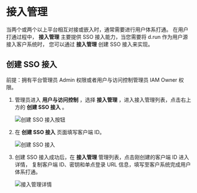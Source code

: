 # 接入管理
  
当两个或两个以上平台相互对接或嵌入时，通常需要进行用户体系打通。
在用户打通过程中， __接入管理__ 主要提供 SSO 接入能力，当您需要将 d.run 作为用户源接入客户系统时，
您可以通过 __接入管理__ 创建 SSO 接入来实现。
  
## 创建 SSO 接入

前提：拥有平台管理员 Admin 权限或者用户与访问控制管理员 IAM Owner 权限。

1. 管理员进入 __用户与访问控制__ ，选择 __接入管理__ ，进入接入管理列表，点击右上方的 __创建 SSO 接入__ 。

    ![创建 SSO 接入按钮](https://docs.daocloud.io/daocloud-docs-images/docs/zh/docs/ghippo/images/sso1.png)

2. 在 __创建 SSO 接入__ 页面填写客户端 ID。

    ![创建 SSO 接入](https://docs.daocloud.io/daocloud-docs-images/docs/zh/docs/ghippo/images/sso2.png)
  
3. 创建 SSO 接入成功后，在 __接入管理__ 管理列表，点击刚创建的客户端 ID 进入详情，
   复制客户端 ID、密钥和单点登录 URL 信息，填写至客户系统完成用户体系打通。

    ![接入管理详情](https://docs.daocloud.io/daocloud-docs-images/docs/zh/docs/ghippo/images/sso3.png)
